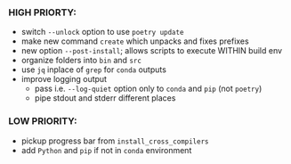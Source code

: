 ### HIGH PRIORTY:
- switch `--unlock` option to use `poetry update`
- make new command `create` which unpacks and
  fixes prefixes
- new option `--post-install`;
  allows scripts to execute WITHIN build env
- organize folders into `bin` and `src`
- use `jq` inplace of `grep` for `conda` outputs
- improve logging output
  - pass i.e. `--log-quiet` option only to `conda` and `pip` (not `poetry`)
  - pipe stdout and stderr different places
### LOW PRIORITY:
- pickup progress bar from `install_cross_compilers`
- add `Python` and `pip` if not in `conda` environment
